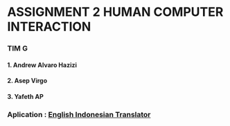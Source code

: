# ASSIGNMENT 2 HUMAN COMPUTER INTERACTION

### TIM G 
#### 1. Andrew Alvaro Hazizi 
#### 2. Asep Virgo 
#### 3. Yafeth AP


<h3> Aplication : <a href ="https://play.google.com/store/apps/details?id=com.translator.id&hl=en_US&gl=US"> English Indonesian Translator </h3>

 

